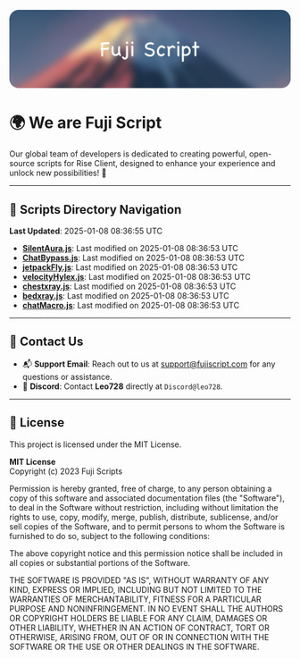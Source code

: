 ![Banner](.github/b.webp)

# 🌍 **We are Fuji Script**

Our global team of developers is dedicated to creating powerful, open-source scripts for Rise Client, designed to enhance your experience and unlock new possibilities! 🌟

---
<!-- SCRIPTS_NAVIGATION_START -->
## 📂 **Scripts Directory Navigation**

**Last Updated**: 2025-01-08 08:36:55 UTC

- **[SilentAura.js](scripts/SilentAura.js)**: Last modified on 2025-01-08 08:36:53 UTC
- **[ChatBypass.js](scripts/ChatBypass.js)**: Last modified on 2025-01-08 08:36:53 UTC
- **[jetpackFly.js](scripts/jetpackFly.js)**: Last modified on 2025-01-08 08:36:53 UTC
- **[velocityHylex.js](scripts/velocityHylex.js)**: Last modified on 2025-01-08 08:36:53 UTC
- **[chestxray.js](scripts/chestxray.js)**: Last modified on 2025-01-08 08:36:53 UTC
- **[bedxray.js](scripts/bedxray.js)**: Last modified on 2025-01-08 08:36:53 UTC
- **[chatMacro.js](scripts/chatMacro.js)**: Last modified on 2025-01-08 08:36:53 UTC

<!-- SCRIPTS_NAVIGATION_END -->

---

## 💬 **Contact Us**  
- 📬 **Support Email**: Reach out to us at [support@fujiscript.com](mailto:support@fujiscript.com) for any questions or assistance.  
- 💬 **Discord**: Contact **Leo728** directly at `Discord@leo728`.

---

## 📜 **License**

This project is licensed under the MIT License.  

**MIT License**  
Copyright (c) 2023 Fuji Scripts  

Permission is hereby granted, free of charge, to any person obtaining a copy of this software and associated documentation files (the "Software"), to deal in the Software without restriction, including without limitation the rights to use, copy, modify, merge, publish, distribute, sublicense, and/or sell copies of the Software, and to permit persons to whom the Software is furnished to do so, subject to the following conditions:  

The above copyright notice and this permission notice shall be included in all copies or substantial portions of the Software.  

THE SOFTWARE IS PROVIDED "AS IS", WITHOUT WARRANTY OF ANY KIND, EXPRESS OR IMPLIED, INCLUDING BUT NOT LIMITED TO THE WARRANTIES OF MERCHANTABILITY, FITNESS FOR A PARTICULAR PURPOSE AND NONINFRINGEMENT. IN NO EVENT SHALL THE AUTHORS OR COPYRIGHT HOLDERS BE LIABLE FOR ANY CLAIM, DAMAGES OR OTHER LIABILITY, WHETHER IN AN ACTION OF CONTRACT, TORT OR OTHERWISE, ARISING FROM, OUT OF OR IN CONNECTION WITH THE SOFTWARE OR THE USE OR OTHER DEALINGS IN THE SOFTWARE.  
